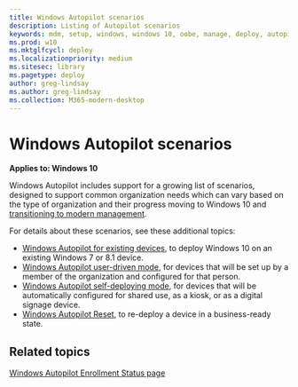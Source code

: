 ```yaml
---
title: Windows Autopilot scenarios
description: Listing of Autopilot scenarios
keywords: mdm, setup, windows, windows 10, oobe, manage, deploy, autopilot, ztd, zero-touch, partner, msfb, intune
ms.prod: w10
ms.mktglfcycl: deploy
ms.localizationpriority: medium
ms.sitesec: library
ms.pagetype: deploy
author: greg-lindsay
ms.author: greg-lindsay
ms.collection: M365-modern-desktop
---
```


# Windows Autopilot scenarios

**Applies to: Windows 10**

Windows Autopilot includes support for a growing list of scenarios, designed to support common organization needs which can vary based on the type of organization and their progress moving to Windows 10 and [transitioning to modern management](https://docs.microsoft.com/windows/client-management/manage-windows-10-in-your-organization-modern-management).

For details about these scenarios, see these additional topics:

- [Windows Autopilot for existing devices](existing-devices.md), to deploy Windows 10 on an existing Windows 7 or 8.1 device.
- [Windows Autopilot user-driven mode](user-driven.md), for devices that will be set up by a member of the organization and configured for that person.
- [Windows Autopilot self-deploying mode](self-deploying.md), for devices that will be automatically configured for shared use, as a kiosk, or as a digital signage device.
- [Windows Autopilot Reset](windows-autopilot-reset.md), to re-deploy a device in a business-ready state.

## Related topics

[Windows Autopilot Enrollment Status page](enrollment-status.md)
